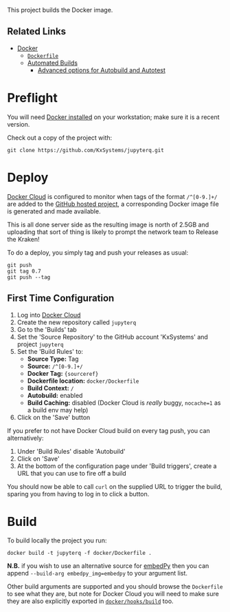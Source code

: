 This project builds the Docker image.

## Related Links

 * [Docker](https://docker.com)
     * [`Dockerfile`](https://docs.docker.com/engine/reference/builder/)
     * [Automated Builds](https://docs.docker.com/docker-cloud/builds/automated-build/)
         * [Advanced options for Autobuild and Autotest](https://docs.docker.com/docker-cloud/builds/advanced/)

# Preflight

You will need [Docker installed](https://www.docker.com/community-edition) on your workstation; make sure it is a recent version.

Check out a copy of the project with:

    git clone https://github.com/KxSystems/jupyterq.git

# Deploy

[Docker Cloud](https://cloud.docker.com/) is configured to monitor when tags of the format `/^[0-9.]+/` are added to the [GitHub hosted project](https://github.com/KxSystems/jupyterq), a corresponding Docker image file is generated and made available.

This is all done server side as the resulting image is north of 2.5GB and uploading that sort of thing is likely to prompt the network team to Release the Kraken!

To do a deploy, you simply tag and push your releases as usual:

    git push
    git tag 0.7
    git push --tag

## First Time Configuration

 1. Log into [Docker Cloud](https://cloud.docker.com/)
 1. Create the new repository called `jupyterq`
 1. Go to the 'Builds' tab
 1. Set the 'Source Repository' to the GitHub account 'KxSystems' and project `jupyterq`
 1. Set the 'Build Rules' to:
       * **Source Type:** Tag
       * **Source:** `/^[0-9.]+/`
       * **Docker Tag:** `{sourceref}`
       * **Dockerfile location:** `docker/Dockerfile`
       * **Build Context:** `/`
       * **Autobuild:** enabled
       * **Build Caching:** disabled (Docker Cloud is *really* buggy, `nocache=1` as a build env may help)
 1. Click on the 'Save' button

If you prefer to not have Docker Cloud build on every tag push, you can alternatively:

 1. Under 'Build Rules' disable 'Autobuild'
 1. Click on 'Save'
 1. At the bottom of the configuration page under 'Build triggers', create a URL that you can use to fire off a build

You should now be able to call `curl` on the supplied URL to trigger the build, sparing you from having to log in to click a button.

# Build

To build locally the project you run:

    docker build -t jupyterq -f docker/Dockerfile .

**N.B.** if you wish to use an alternative source for [embedPy](https://github.com/KxSystems/embedPy) then you can append `--build-arg embedpy_img=embedpy` to your argument list.

Other build arguments are supported and you should browse the `Dockerfile` to see what they are, but note for Docker Cloud you will need to make sure they are also explicitly exported in [`docker/hooks/build`](hooks/build) too.

